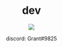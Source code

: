 <h1 align="center">dev</h1>

<p align="center"> <img src="https://media.giphy.com/media/UePSZ8ODlaUHsN8ipa/giphy.gif" /> </p>

<p align="center">discord: Grant#9825<br/>
